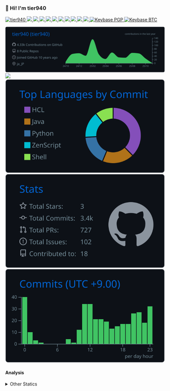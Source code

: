 ### 👋 Hi! I'm tier940

<p align="left"> 
  <a href="https://github.com/tier940/tier940/">
    <img src="https://komarev.com/ghpvc/?username=tier940" alt="tier940" />
  </a>
  <a href="http://twitter.com/tier940">
    <img height="20" src="https://img.shields.io/twitter/follow/tier940?label=Twitter&logo=twitter&style=flat" />
  </a>
  <a href="https://github.com/tier940">
    <img height="20" src="https://img.shields.io/github/followers/tier940?label=follow&logo=github&style=flat" />
  </a>
  <a href="https://www.reddit.com/user/tier940">
    <img height="20" src="https://img.shields.io/reddit/user-karma/combined/tier940?label=Reddit&logo=reddit&style=flat" />
  </a>
  <a href="https://stackoverflow.com/users/17317833/tier940">
    <img height="20" src="https://img.shields.io/stackexchange/stackoverflow/r/17317833?label=StackOverflow&logo=stack-overflow&style=flat" />
  </a>
  <a href="https://zenn.dev/tier940">
    <img height="20" src="https://zenn.badge.nikaera.com/s/tier940/likes" />
  </a>
  <a href="https://zenn.dev/tier940">
    <img height="20" src="https://zenn.badge.nikaera.com/s/tier940/followers" />
  </a>
  <a href="https://zenn.dev/tier940">
    <img height="20" src="https://zenn.badge.nikaera.com/s/tier940/articles" />
  </a>
  <a href="http://qiita.com/tier940">
    <img height="20" src="https://qiita-badge.apiapi.app/s/tier940/posts.svg" />
  </a>
  <a href="http://qiita.com/tier940">
    <img height="20" src="https://qiita-badge.apiapi.app/s/tier940/contributions.svg" />
  </a>
  <a href="https://github.com/tier940/tier940/">
    <img height="20" src="https://github.com/tier940/tier940/actions/workflows/main.yml/badge.svg" />
  </a>
  <a href="https://keybase.io/tier940">
    <img alt="Keybase PGP" src="https://img.shields.io/keybase/pgp/tier940">
  </a>
  <a href="https://keybase.io/tier940">
    <img alt="Keybase BTC" src="https://img.shields.io/keybase/btc/tier940">
  </a>
</p>

[![](https://raw.githubusercontent.com/tier940/tier940/main/profile-summary-card-output/github_dark/0-profile-details.svg)](https://github.com/vn7n24fzkq/github-profile-summary-cards)
[![](https://raw.githubusercontent.com/tier940/tier940/main/profile-summary-card-output/github_dark/1-repos-per-language.svg)](https://github.com/vn7n24fzkq/github-profile-summary-cards) [![](https://raw.githubusercontent.com/tier940/tier940/main/profile-summary-card-output/github_dark/2-most-commit-language.svg)](https://github.com/vn7n24fzkq/github-profile-summary-cards)
[![](https://raw.githubusercontent.com/tier940/tier940/main/profile-summary-card-output/github_dark/3-stats.svg)](https://github.com/vn7n24fzkq/github-profile-summary-cards) [![](https://raw.githubusercontent.com/tier940/tier940/main/profile-summary-card-output/github_dark/4-productive-time.svg)](https://github.com/vn7n24fzkq/github-profile-summary-cards)


#### Analysis
<!-- <img height="150" src="https://github.com/tier940/tier940/blob/master/images/stat.svg" alt="Alternative Text"/> -->

<details>
  <summary>Other Statics</summary>
  <!--START_SECTION:waka-->
![Code Time](http://img.shields.io/badge/Code%20Time-5%2C149%20hrs%2031%20mins-blue)

**🐱 My GitHub Data** 

> 📦 45.2 kB Used in GitHub's Storage 
 > 
> 💼 Opted to Hire
 > 
> 📜 12 Public Repositories 
 > 
> 🔑 6 Private Repositories 
 > 
**I'm an Early 🐤** 

```text
🌞 Morning                2572 commits        ████░░░░░░░░░░░░░░░░░░░░░   16.27 % 
🌆 Daytime                5864 commits        █████████░░░░░░░░░░░░░░░░   37.09 % 
🌃 Evening                5791 commits        █████████░░░░░░░░░░░░░░░░   36.62 % 
🌙 Night                  1585 commits        ███░░░░░░░░░░░░░░░░░░░░░░   10.02 % 
```
📅 **I'm Most Productive on Saturday** 

```text
Monday                   1604 commits        ███░░░░░░░░░░░░░░░░░░░░░░   10.14 % 
Tuesday                  2512 commits        ████░░░░░░░░░░░░░░░░░░░░░   15.89 % 
Wednesday                1911 commits        ███░░░░░░░░░░░░░░░░░░░░░░   12.09 % 
Thursday                 1660 commits        ███░░░░░░░░░░░░░░░░░░░░░░   10.50 % 
Friday                   2255 commits        ████░░░░░░░░░░░░░░░░░░░░░   14.26 % 
Saturday                 3021 commits        █████░░░░░░░░░░░░░░░░░░░░   19.11 % 
Sunday                   2849 commits        █████░░░░░░░░░░░░░░░░░░░░   18.02 % 
```


📊 **This Week I Spent My Time On** 

```text
🕑︎ Time Zone: Asia/Tokyo

💬 Programming Languages: 
Other                    31 hrs 42 mins      ████████████████████████░   94.88 % 
Markdown                 42 mins             █░░░░░░░░░░░░░░░░░░░░░░░░   02.13 % 
INI                      28 mins             ░░░░░░░░░░░░░░░░░░░░░░░░░   01.40 % 
Groovy                   13 mins             ░░░░░░░░░░░░░░░░░░░░░░░░░   00.69 % 
Smarty                   10 mins             ░░░░░░░░░░░░░░░░░░░░░░░░░   00.51 % 

🔥 Editors: 
Chrome                   32 hrs 58 mins      █████████████████████████   98.67 % 
VS Code                  23 mins             ░░░░░░░░░░░░░░░░░░░░░░░░░   01.19 % 
IntelliJ IDEA            2 mins              ░░░░░░░░░░░░░░░░░░░░░░░░░   00.14 % 

💻 Operating System: 
Windows                  29 hrs 48 mins      ██████████████████████░░░   89.22 % 
Mac                      3 hrs 23 mins       ███░░░░░░░░░░░░░░░░░░░░░░   10.13 % 
Unknown OS               12 mins             ░░░░░░░░░░░░░░░░░░░░░░░░░   00.65 % 
```

**I Mostly Code in Java** 

```text
Java                     14 repos            █████████████░░░░░░░░░░░░   51.85 % 
ZenScript                3 repos             ███░░░░░░░░░░░░░░░░░░░░░░   11.11 % 
Shell                    2 repos             ██░░░░░░░░░░░░░░░░░░░░░░░   07.41 % 
Python                   2 repos             ██░░░░░░░░░░░░░░░░░░░░░░░   07.41 % 
HTML                     1 repo              █░░░░░░░░░░░░░░░░░░░░░░░░   03.70 % 
```



**Timeline**

![Lines of Code chart](https://raw.githubusercontent.com/tier940/tier940/main/assets/bar_graph.png)


 Last Updated on 01/02/2025 00:39:17 UTC
<!--END_SECTION:waka-->
</details>
